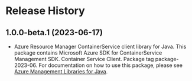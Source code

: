 # Release History

## 1.0.0-beta.1 (2023-06-17)

- Azure Resource Manager ContainerService client library for Java. This package contains Microsoft Azure SDK for ContainerService Management SDK. Container Service Client. Package tag package-2023-06. For documentation on how to use this package, please see [Azure Management Libraries for Java](https://aka.ms/azsdk/java/mgmt).
